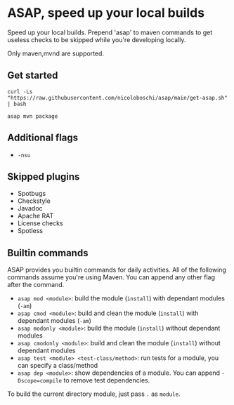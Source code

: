 # ASAP, speed up your local builds

Speed up your local builds.
Prepend 'asap' to maven commands to get useless checks to be skipped while you're developing locally.

Only maven,mvnd are supported.

## Get started

```
curl -Ls "https://raw.githubusercontent.com/nicoloboschi/asap/main/get-asap.sh" | bash
```

```
asap mvn package
```

## Additional flags
- `-nsu`

## Skipped plugins
- Spotbugs
- Checkstyle
- Javadoc
- Apache RAT
- License checks
- Spotless


## Builtin commands
ASAP provides you builtin commands for daily activities.
All of the following commands assume you're using Maven.
You can append any other flag after the command.


- `asap mod <module>`: build the module (`install`) with dependant modules (`-am`)
- `asap cmod <module>`: build and clean the module (`install`) with dependant modules (`-am`)
- `asap modonly <module>`: build the module (`install`) without dependant modules
- `asap cmodonly <module>`: build and clean the module (`install`) without dependant modules
- `asap test <module> <test-class/method>`: run tests for a module, you can specify a class/method
- `asap dep <module>`: show dependencies of a module. You can append `-Dscope=compile` to remove test dependencies.


To build the current directory module, just pass `.` as `module`.
